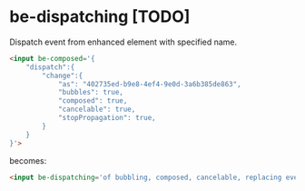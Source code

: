 # be-dispatching [TODO]

Dispatch event from enhanced element with specified name.

```html
<input be-composed='{
    "dispatch":{
        "change":{
            "as": "402735ed-b9e8-4ef4-9e0d-3a6b385de863",
            "bubbles": true,
            "composed": true,
            "cancelable": true,
            "stopPropagation": true,
        }
    }
}'>
```

becomes:

```html
<input be-dispatching='of bubbling, composed, cancelable, replacing event 402735ed-b9e8-4ef4-9e0d-3a6b385de863 on change.'>
```